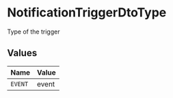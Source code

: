 # NotificationTriggerDtoType

Type of the trigger


## Values

| Name    | Value   |
| ------- | ------- |
| `EVENT` | event   |